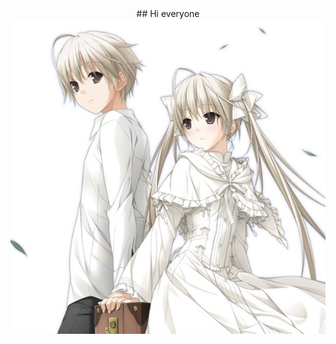<div align="center">
  ## Hi everyone
</div>
<div align="center">
  <img src="yosugano.jpg" alt="Центрированное изображение" width="600">
</div>
